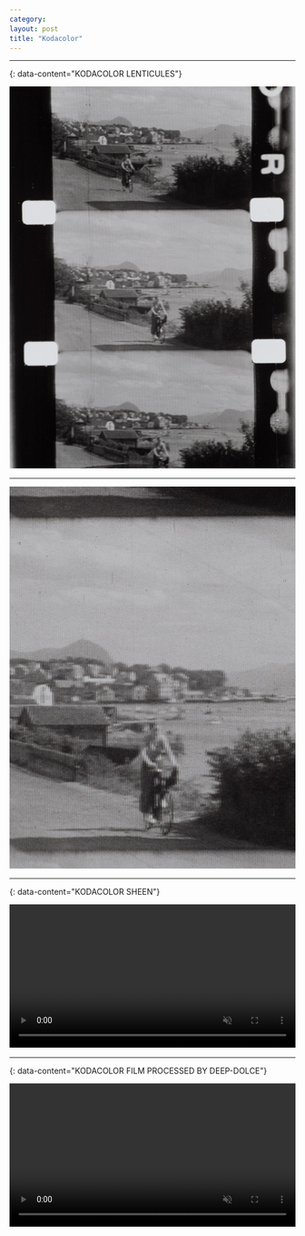 ```yaml
---
category: 
layout: post
title: "Kodacolor"
---
```



---
{: data-content="KODACOLOR LENTICULES"}

![](/assets/img/kodacolor/kodacolor_lenticules.jpg)

---

![](/assets/img/kodacolor/kodacolor_lenticules_zoomed.jpg)

---
{: data-content="KODACOLOR SHEEN"}

<video width="100%" autoplay muted loop playsinline>
	<source src="/assets/mov/kodacolor/kodacolor_sheen.mp4" type="video/mp4">
	<p>Your browser does not support the video format/codec.</p>
</video>


---
{: data-content="KODACOLOR FILM PROCESSED BY DEEP-DOLCE"}

<video width="100%" autoplay muted loop playsinline>
	<source src="/assets/mov/ocr-script/kodacolor.webm" type="video/webm">
	<source src="/assets/mov/ocr-script/kodacolor.mp4" type="video/mp4">
	<p>Your browser does not support the video format/codec.</p>
</video>